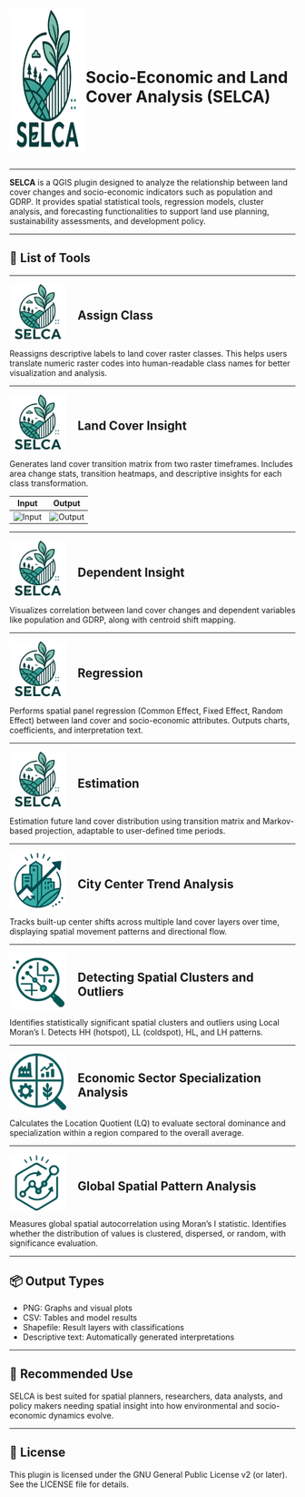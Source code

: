 <div style="display: flex; align-items: center;">
  <p align="center"> 
    <img src="/SELCA-Plugin/icon.png" alt="SELCA Logo" style="width: 250px; height: 250px;">
    <h1>Socio-Economic and Land Cover Analysis (SELCA)</h1>
  </p>
</div>

---

**SELCA** is a QGIS plugin designed to analyze the relationship between land cover changes and socio-economic indicators such as population and GDRP. It provides spatial statistical tools, regression models, cluster analysis, and forecasting functionalities to support land use planning, sustainability assessments, and development policy.

---

## 🔧 List of Tools

---

<div style="display: flex; align-items: center;">
  <img src="/SELCA-Plugin/icon.png" alt="Assign Class" style="width: 100px; height: 100px; margin-right: 20px;">
  <h2>Assign Class</h2>
</div>

Reassigns descriptive labels to land cover raster classes. This helps users translate numeric raster codes into human-readable class names for better visualization and analysis.

---

<div style="display: flex; align-items: center;">
  <img src="/SELCA-Plugin/icon.png" alt="Transition Matrix" style="width: 100px; height: 100px; margin-right: 20px;">
  <h2>Land Cover Insight</h2>
</div>

Generates land cover transition matrix from two raster timeframes. Includes area change stats, transition heatmaps, and descriptive insights for each class transformation.

| Input | Output |
|-------|--------|
| ![Input](/icons/ToolExample/InputMatrix.png) | ![Output](/icons/ToolExample/OutputMatrix.png) |

---

<div style="display: flex; align-items: center;">
  <img src="/SELCA-Plugin/icon.png" alt="Dependent Insight" style="width: 100px; height: 100px; margin-right: 20px;">
  <h2>Dependent Insight</h2>
</div>

Visualizes correlation between land cover changes and dependent variables like population and GDRP, along with centroid shift mapping.

---

<div style="display: flex; align-items: center;">
  <img src="/SELCA-Plugin/icon.png" alt="Regression" style="width: 100px; height: 100px; margin-right: 20px;">
  <h2>Regression</h2>
</div>

Performs spatial panel regression (Common Effect, Fixed Effect, Random Effect) between land cover and socio-economic attributes. Outputs charts, coefficients, and interpretation text.

---

<div style="display: flex; align-items: center;">
  <img src="/SELCA-Plugin/icon.png" alt="Estimation" style="width: 100px; height: 100px; margin-right: 20px;">
  <h2>Estimation</h2>
</div>

Estimation future land cover distribution using transition matrix and Markov-based projection, adaptable to user-defined time periods.

---

<div style="display: flex; align-items: center;">
  <img src="SELCA-Plugin/Icons/logo4.png" alt="City Center Trend" style="width: 100px; height: 100px; margin-right: 20px;">
  <h2>City Center Trend Analysis</h2>
</div>

Tracks built-up center shifts across multiple land cover layers over time, displaying spatial movement patterns and directional flow.

---

<div style="display: flex; align-items: center;">
  <img src="SELCA-Plugin/Icons/logo3.png" alt="Local Moran's I" style="width: 100px; height: 100px; margin-right: 20px;">
  <h2>Detecting Spatial Clusters and Outliers</h2>
</div>

Identifies statistically significant spatial clusters and outliers using Local Moran’s I. Detects HH (hotspot), LL (coldspot), HL, and LH patterns.

---

<div style="display: flex; align-items: center;">
  <img src="SELCA-Plugin/Icons/logo5.png" alt="LQ Analysis" style="width: 100px; height: 100px; margin-right: 20px;">
  <h2>Economic Sector Specialization Analysis</h2>
</div>

Calculates the Location Quotient (LQ) to evaluate sectoral dominance and specialization within a region compared to the overall average.

---

<div style="display: flex; align-items: center;">
  <img src="SELCA-Plugin/Icons/logo2.png" alt="Global Moran's I" style="width: 100px; height: 100px; margin-right: 20px;">
  <h2>Global Spatial Pattern Analysis</h2>
</div>

Measures global spatial autocorrelation using Moran’s I statistic. Identifies whether the distribution of values is clustered, dispersed, or random, with significance evaluation.

---

## 📦 Output Types

- PNG: Graphs and visual plots
- CSV: Tables and model results
- Shapefile: Result layers with classifications
- Descriptive text: Automatically generated interpretations

---

## 📌 Recommended Use

SELCA is best suited for spatial planners, researchers, data analysts, and policy makers needing spatial insight into how environmental and socio-economic dynamics evolve.

---

## 🧾 License

This plugin is licensed under the GNU General Public License v2 (or later). See the LICENSE file for details.
